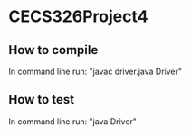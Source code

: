 # CECS326Project4

## How to compile

In command line run: "javac driver.java Driver"

## How to test

In command line run: "java Driver"
